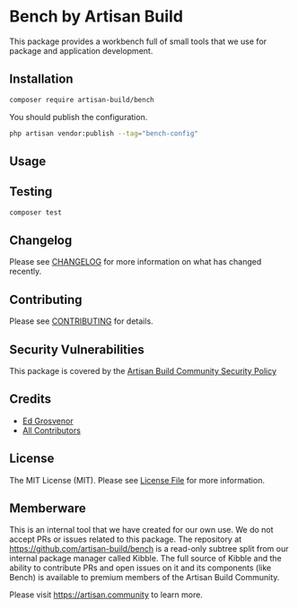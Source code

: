 # Bench by Artisan Build

This package provides a workbench full of small tools that we use for package and application development.

## Installation

```bash
composer require artisan-build/bench
```

You should publish the configuration.

```bash
php artisan vendor:publish --tag="bench-config"
```
## Usage

## Testing

```bash
composer test
```

## Changelog

Please see [CHANGELOG](CHANGELOG.md) for more information on what has changed recently.

## Contributing

Please see [CONTRIBUTING](CONTRIBUTING.md) for details.

## Security Vulnerabilities

This package is covered by the [Artisan Build Community Security Policy](https://artisan.community/.well-known/security.txt)

## Credits

- [Ed Grosvenor](https://github.com/edgrosvenor)
- [All Contributors](../../contributors)

## License

The MIT License (MIT). Please see [License File](LICENSE.md) for more information.

## Memberware

This is an internal tool that we have created for our own use. We do not accept PRs or issues related to this package.
The repository at https://github.com/artisan-build/bench is a read-only subtree split from our internal package manager
called Kibble. The full source of Kibble and the ability to contribute PRs and open issues on it and its components
(like Bench) is available to premium members of the Artisan Build Community. 

Please visit https://artisan.community to learn more.
